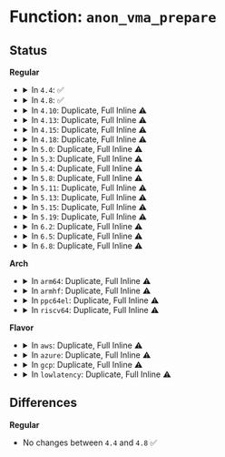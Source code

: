 # Function: <code>anon_vma_prepare</code>

## Status
<b>Regular</b>
<ul>
<li>
<details>
<summary>In <code>4.4</code>: ✅</summary>

```c
int anon_vma_prepare(struct vm_area_struct *vma);
```

**Collision:** Unique Global

**Inline:** No

**Transformation:** False

**Instances:**

```
In mm/rmap.c (ffffffff811cbda0)
Location: mm/rmap.c:169
Inline: False
Direct callers:
  - kernel/events/uprobes.c:uprobe_write_opcode
  - mm/memory.c:handle_mm_fault
  - mm/memory.c:handle_mm_fault
  - mm/mmap.c:expand_downwards
  - mm/hugetlb.c:hugetlb_cow
  - mm/hugetlb.c:hugetlb_fault
  - mm/huge_memory.c:do_huge_pmd_anonymous_page
  - mm/userfaultfd.c:mcopy_atomic
  - mm/userfaultfd.c:mfill_zeropage
```
**Symbols:**

```
ffffffff811cbda0-ffffffff811cbf11: anon_vma_prepare (STB_GLOBAL)
```
</details>
</li>
<li>
<details>
<summary>In <code>4.8</code>: ✅</summary>

```c
int anon_vma_prepare(struct vm_area_struct *vma);
```

**Collision:** Unique Global

**Inline:** No

**Transformation:** False

**Instances:**

```
In mm/rmap.c (ffffffff811e8f70)
Location: mm/rmap.c:170
Inline: False
Direct callers:
  - kernel/events/uprobes.c:uprobe_write_opcode
  - mm/memory.c:handle_mm_fault
  - mm/memory.c:handle_mm_fault
  - mm/memory.c:wp_page_copy
  - mm/mmap.c:expand_downwards
  - mm/hugetlb.c:hugetlb_fault
  - mm/hugetlb.c:hugetlb_cow
  - mm/huge_memory.c:do_huge_pmd_anonymous_page
  - mm/userfaultfd.c:mfill_zeropage
  - mm/userfaultfd.c:mcopy_atomic
```
**Symbols:**

```
ffffffff811e8f70-ffffffff811e90f2: anon_vma_prepare (STB_GLOBAL)
```
</details>
</li>
<li>
<details>
<summary>In <code>4.10</code>: Duplicate, Full Inline ⚠️</summary>

**Collision:** Static Duplication

**Inline:** Full

**Transformation:** False

**Instances:**

```
In kernel/events/uprobes.c (ffffffff811a92e7)
Location: include/linux/rmap.h:146
Inline: True
Inline callers:
  - kernel/events/uprobes.c:uprobe_write_opcode
```
```
In mm/memory.c (ffffffff811eb3dd)
Location: include/linux/rmap.h:146
Inline: True
Inline callers:
  - mm/memory.c:handle_mm_fault
  - mm/memory.c:handle_mm_fault
  - mm/memory.c:wp_page_copy
```
```
In mm/mmap.c (ffffffff811f2b46)
Location: include/linux/rmap.h:146
Inline: True
Inline callers:
  - mm/mmap.c:expand_downwards
```
```
In mm/hugetlb.c (ffffffff8120e35f)
Location: include/linux/rmap.h:146
Inline: True
Inline callers:
  - mm/hugetlb.c:hugetlb_fault
  - mm/hugetlb.c:hugetlb_cow
```
```
In mm/huge_memory.c (ffffffff812267f0)
Location: include/linux/rmap.h:146
Inline: True
Inline callers:
  - mm/huge_memory.c:do_huge_pmd_anonymous_page
```
```
In mm/userfaultfd.c (ffffffff8123fcb6)
Location: include/linux/rmap.h:146
Inline: True
Inline callers:
  - mm/userfaultfd.c:mfill_zeropage
  - mm/userfaultfd.c:mcopy_atomic
```
</details>
</li>
<li>
<details>
<summary>In <code>4.13</code>: Duplicate, Full Inline ⚠️</summary>

**Collision:** Static Duplication

**Inline:** Full

**Transformation:** False

**Instances:**

```
In kernel/events/uprobes.c (ffffffff811b0864)
Location: include/linux/rmap.h:144
Inline: True
Inline callers:
  - kernel/events/uprobes.c:uprobe_write_opcode
```
```
In mm/memory.c (ffffffff811f5df0)
Location: include/linux/rmap.h:144
Inline: True
Inline callers:
  - mm/memory.c:__handle_mm_fault
  - mm/memory.c:__handle_mm_fault
  - mm/memory.c:wp_page_copy
```
```
In mm/mmap.c (ffffffff811fdb05)
Location: include/linux/rmap.h:144
Inline: True
Inline callers:
  - mm/mmap.c:expand_downwards
```
```
In mm/hugetlb.c (ffffffff81218ba5)
Location: include/linux/rmap.h:144
Inline: True
Inline callers:
  - mm/hugetlb.c:hugetlb_no_page
  - mm/hugetlb.c:hugetlb_cow
```
```
In mm/huge_memory.c (ffffffff81232673)
Location: include/linux/rmap.h:144
Inline: True
Inline callers:
  - mm/huge_memory.c:do_huge_pmd_anonymous_page
```
```
In mm/userfaultfd.c (ffffffff8124bbf6)
Location: include/linux/rmap.h:144
Inline: True
Inline callers:
  - mm/userfaultfd.c:mfill_zeropage
  - mm/userfaultfd.c:mcopy_atomic
  - mm/userfaultfd.c:mcopy_atomic
```
</details>
</li>
<li>
<details>
<summary>In <code>4.15</code>: Duplicate, Full Inline ⚠️</summary>

**Collision:** Static Duplication

**Inline:** Full

**Transformation:** False

**Instances:**

```
In kernel/fork.c (ffffffff81089042)
Location: include/linux/rmap.h:148
Inline: True
```
```
In kernel/events/uprobes.c (ffffffff811c436b)
Location: include/linux/rmap.h:148
Inline: True
Inline callers:
  - kernel/events/uprobes.c:uprobe_write_opcode
```
```
In mm/memory.c (ffffffff8120da4c)
Location: include/linux/rmap.h:148
Inline: True
Inline callers:
  - mm/memory.c:handle_pte_fault
  - mm/memory.c:handle_pte_fault
  - mm/memory.c:wp_page_copy
```
```
In mm/mmap.c (ffffffff812160b5)
Location: include/linux/rmap.h:148
Inline: True
Inline callers:
  - mm/mmap.c:expand_downwards
```
```
In mm/hugetlb.c (ffffffff81233b56)
Location: include/linux/rmap.h:148
Inline: True
Inline callers:
  - mm/hugetlb.c:hugetlb_no_page
  - mm/hugetlb.c:hugetlb_cow
```
```
In mm/migrate.c (ffffffff8124a0ad)
Location: include/linux/rmap.h:148
Inline: True
```
```
In mm/huge_memory.c (ffffffff8124fd35)
Location: include/linux/rmap.h:148
Inline: True
Inline callers:
  - mm/huge_memory.c:do_huge_pmd_anonymous_page
```
```
In mm/userfaultfd.c (ffffffff8126bf5f)
Location: include/linux/rmap.h:148
Inline: True
Inline callers:
  - mm/userfaultfd.c:mfill_zeropage
  - mm/userfaultfd.c:mcopy_atomic
  - mm/userfaultfd.c:mcopy_atomic
```
</details>
</li>
<li>
<details>
<summary>In <code>4.18</code>: Duplicate, Full Inline ⚠️</summary>

**Collision:** Static Duplication

**Inline:** Full

**Transformation:** False

**Instances:**

```
In kernel/fork.c (ffffffff8108b990)
Location: include/linux/rmap.h:148
Inline: True
Inline callers:
  - kernel/fork.c:copy_mm
```
```
In kernel/events/uprobes.c (ffffffff811e4879)
Location: include/linux/rmap.h:148
Inline: True
Inline callers:
  - kernel/events/uprobes.c:uprobe_write_opcode
```
```
In mm/memory.c (ffffffff8122e1c7)
Location: include/linux/rmap.h:148
Inline: True
Inline callers:
  - mm/memory.c:handle_pte_fault
  - mm/memory.c:handle_pte_fault
  - mm/memory.c:wp_page_copy
```
```
In mm/mmap.c (ffffffff81236e6d)
Location: include/linux/rmap.h:148
Inline: True
Inline callers:
  - mm/mmap.c:expand_downwards
```
```
In mm/hugetlb.c (ffffffff81256a54)
Location: include/linux/rmap.h:148
Inline: True
Inline callers:
  - mm/hugetlb.c:hugetlb_no_page
  - mm/hugetlb.c:hugetlb_cow
```
```
In mm/migrate.c (ffffffff8126f010)
Location: include/linux/rmap.h:148
Inline: True
```
```
In mm/huge_memory.c (ffffffff812742b1)
Location: include/linux/rmap.h:148
Inline: True
Inline callers:
  - mm/huge_memory.c:do_huge_pmd_anonymous_page
```
```
In mm/userfaultfd.c (ffffffff81290b5b)
Location: include/linux/rmap.h:148
Inline: True
Inline callers:
  - mm/userfaultfd.c:mfill_zeropage
  - mm/userfaultfd.c:mcopy_atomic
  - mm/userfaultfd.c:mcopy_atomic
```
</details>
</li>
<li>
<details>
<summary>In <code>5.0</code>: Duplicate, Full Inline ⚠️</summary>

**Collision:** Static Duplication

**Inline:** Full

**Transformation:** False

**Instances:**

```
In kernel/fork.c (ffffffff81095492)
Location: include/linux/rmap.h:148
Inline: True
```
```
In kernel/events/uprobes.c (ffffffff811f56d5)
Location: include/linux/rmap.h:148
Inline: True
Inline callers:
  - kernel/events/uprobes.c:uprobe_write_opcode
```
```
In mm/memory.c (ffffffff812422d6)
Location: include/linux/rmap.h:148
Inline: True
Inline callers:
  - mm/memory.c:__handle_mm_fault
  - mm/memory.c:__handle_mm_fault
  - mm/memory.c:wp_page_copy
```
```
In mm/mmap.c (ffffffff8124a71d)
Location: include/linux/rmap.h:148
Inline: True
Inline callers:
  - mm/mmap.c:expand_downwards
```
```
In mm/hugetlb.c (ffffffff8126afb4)
Location: include/linux/rmap.h:148
Inline: True
Inline callers:
  - mm/hugetlb.c:hugetlb_no_page
  - mm/hugetlb.c:hugetlb_cow
```
```
In mm/migrate.c (ffffffff812836c0)
Location: include/linux/rmap.h:148
Inline: True
```
```
In mm/huge_memory.c (ffffffff812892df)
Location: include/linux/rmap.h:148
Inline: True
Inline callers:
  - mm/huge_memory.c:do_huge_pmd_anonymous_page
```
```
In mm/userfaultfd.c (ffffffff812a5b8a)
Location: include/linux/rmap.h:148
Inline: True
Inline callers:
  - mm/userfaultfd.c:mfill_zeropage
  - mm/userfaultfd.c:mcopy_atomic
  - mm/userfaultfd.c:mcopy_atomic
```
</details>
</li>
<li>
<details>
<summary>In <code>5.3</code>: Duplicate, Full Inline ⚠️</summary>

**Collision:** Static Duplication

**Inline:** Full

**Transformation:** False

**Instances:**

```
In kernel/fork.c (ffffffff810977be)
Location: include/linux/rmap.h:148
Inline: True
Inline callers:
  - kernel/fork.c:dup_mmap
```
```
In kernel/events/uprobes.c (ffffffff8120d453)
Location: include/linux/rmap.h:148
Inline: True
Inline callers:
  - kernel/events/uprobes.c:uprobe_write_opcode
```
```
In mm/memory.c (ffffffff81253aa7)
Location: include/linux/rmap.h:148
Inline: True
Inline callers:
  - mm/memory.c:do_fault
  - mm/memory.c:do_anonymous_page
  - mm/memory.c:wp_page_copy
```
```
In mm/mmap.c (ffffffff8125ca86)
Location: include/linux/rmap.h:148
Inline: True
Inline callers:
  - mm/mmap.c:expand_downwards
```
```
In mm/hugetlb.c (ffffffff812862ac)
Location: include/linux/rmap.h:148
Inline: True
Inline callers:
  - mm/hugetlb.c:hugetlb_no_page
  - mm/hugetlb.c:hugetlb_cow
```
```
In mm/huge_memory.c (ffffffff812a3e83)
Location: include/linux/rmap.h:148
Inline: True
Inline callers:
  - mm/huge_memory.c:do_huge_pmd_anonymous_page
```
```
In mm/userfaultfd.c (ffffffff812c1270)
Location: include/linux/rmap.h:148
Inline: True
Inline callers:
  - mm/userfaultfd.c:mfill_zeropage
  - mm/userfaultfd.c:mcopy_atomic
  - mm/userfaultfd.c:mcopy_atomic
```
</details>
</li>
<li>
<details>
<summary>In <code>5.4</code>: Duplicate, Full Inline ⚠️</summary>

**Collision:** Static Duplication

**Inline:** Full

**Transformation:** False

**Instances:**

```
In kernel/fork.c (ffffffff8109de7e)
Location: include/linux/rmap.h:148
Inline: True
Inline callers:
  - kernel/fork.c:dup_mmap
```
```
In kernel/events/uprobes.c (ffffffff8121a8e3)
Location: include/linux/rmap.h:148
Inline: True
Inline callers:
  - kernel/events/uprobes.c:uprobe_write_opcode
```
```
In mm/memory.c (ffffffff81262007)
Location: include/linux/rmap.h:148
Inline: True
Inline callers:
  - mm/memory.c:do_fault
  - mm/memory.c:do_anonymous_page
  - mm/memory.c:wp_page_copy
```
```
In mm/mmap.c (ffffffff8126b1e6)
Location: include/linux/rmap.h:148
Inline: True
Inline callers:
  - mm/mmap.c:expand_downwards
```
```
In mm/hugetlb.c (ffffffff81295e8c)
Location: include/linux/rmap.h:148
Inline: True
Inline callers:
  - mm/hugetlb.c:hugetlb_no_page
  - mm/hugetlb.c:hugetlb_cow
```
```
In mm/migrate.c (ffffffff812af142)
Location: include/linux/rmap.h:148
Inline: True
```
```
In mm/huge_memory.c (ffffffff812b5383)
Location: include/linux/rmap.h:148
Inline: True
Inline callers:
  - mm/huge_memory.c:do_huge_pmd_anonymous_page
```
```
In mm/userfaultfd.c (ffffffff812d31c0)
Location: include/linux/rmap.h:148
Inline: True
Inline callers:
  - mm/userfaultfd.c:mfill_zeropage
  - mm/userfaultfd.c:mcopy_atomic
  - mm/userfaultfd.c:mcopy_atomic
```
</details>
</li>
<li>
<details>
<summary>In <code>5.8</code>: Duplicate, Full Inline ⚠️</summary>

**Collision:** Static Duplication

**Inline:** Full

**Transformation:** False

**Instances:**

```
In kernel/events/uprobes.c (ffffffff812472da)
Location: include/linux/rmap.h:148
Inline: True
Inline callers:
  - kernel/events/uprobes.c:uprobe_write_opcode
```
```
In mm/memory.c (ffffffff81291e01)
Location: include/linux/rmap.h:148
Inline: True
Inline callers:
  - mm/memory.c:do_cow_fault
  - mm/memory.c:do_anonymous_page
  - mm/memory.c:wp_page_copy
```
```
In mm/mmap.c (ffffffff8129a8e6)
Location: include/linux/rmap.h:148
Inline: True
Inline callers:
  - mm/mmap.c:expand_downwards
```
```
In mm/hugetlb.c (ffffffff812c9396)
Location: include/linux/rmap.h:148
Inline: True
Inline callers:
  - mm/hugetlb.c:hugetlb_no_page
  - mm/hugetlb.c:hugetlb_cow
```
```
In mm/migrate.c (ffffffff812e51cf)
Location: include/linux/rmap.h:148
Inline: True
```
```
In mm/huge_memory.c (ffffffff812ea817)
Location: include/linux/rmap.h:148
Inline: True
Inline callers:
  - mm/huge_memory.c:do_huge_pmd_anonymous_page
```
```
In mm/userfaultfd.c (ffffffff81308ead)
Location: include/linux/rmap.h:148
Inline: True
Inline callers:
  - mm/userfaultfd.c:mfill_zeropage
  - mm/userfaultfd.c:mcopy_atomic
  - mm/userfaultfd.c:mcopy_atomic
```
</details>
</li>
<li>
<details>
<summary>In <code>5.11</code>: Duplicate, Full Inline ⚠️</summary>

**Collision:** Static Duplication

**Inline:** Full

**Transformation:** False

**Instances:**

```
In kernel/events/uprobes.c (ffffffff81251956)
Location: include/linux/rmap.h:147
Inline: True
Inline callers:
  - kernel/events/uprobes.c:uprobe_write_opcode
```
```
In mm/memory.c (ffffffff8129c6c1)
Location: include/linux/rmap.h:147
Inline: True
Inline callers:
  - mm/memory.c:do_cow_fault
  - mm/memory.c:do_anonymous_page
  - mm/memory.c:wp_page_copy
```
```
In mm/mmap.c (ffffffff812a5ab6)
Location: include/linux/rmap.h:147
Inline: True
Inline callers:
  - mm/mmap.c:expand_downwards
```
```
In mm/hugetlb.c (ffffffff812d4fb5)
Location: include/linux/rmap.h:147
Inline: True
Inline callers:
  - mm/hugetlb.c:hugetlb_no_page
  - mm/hugetlb.c:hugetlb_cow
```
```
In mm/migrate.c (ffffffff812f0592)
Location: include/linux/rmap.h:147
Inline: True
```
```
In mm/huge_memory.c (ffffffff812f5c77)
Location: include/linux/rmap.h:147
Inline: True
Inline callers:
  - mm/huge_memory.c:do_huge_pmd_anonymous_page
```
```
In mm/userfaultfd.c (ffffffff81314d37)
Location: include/linux/rmap.h:147
Inline: True
Inline callers:
  - mm/userfaultfd.c:mfill_zeropage
  - mm/userfaultfd.c:mcopy_atomic
  - mm/userfaultfd.c:mcopy_atomic
```
</details>
</li>
<li>
<details>
<summary>In <code>5.13</code>: Duplicate, Full Inline ⚠️</summary>

**Collision:** Static Duplication

**Inline:** Full

**Transformation:** False

**Instances:**

```
In kernel/events/uprobes.c (ffffffff81255788)
Location: include/linux/rmap.h:148
Inline: True
Inline callers:
  - kernel/events/uprobes.c:uprobe_write_opcode
```
```
In mm/memory.c (ffffffff812a1f41)
Location: include/linux/rmap.h:148
Inline: True
Inline callers:
  - mm/memory.c:do_fault
  - mm/memory.c:do_anonymous_page
  - mm/memory.c:wp_page_copy
```
```
In mm/mmap.c (ffffffff812ac1f6)
Location: include/linux/rmap.h:148
Inline: True
Inline callers:
  - mm/mmap.c:expand_downwards
```
```
In mm/hugetlb.c (ffffffff812dbd6d)
Location: include/linux/rmap.h:148
Inline: True
Inline callers:
  - mm/hugetlb.c:hugetlb_no_page
  - mm/hugetlb.c:hugetlb_cow
```
```
In mm/migrate.c (ffffffff812f68a9)
Location: include/linux/rmap.h:148
Inline: True
```
```
In mm/huge_memory.c (ffffffff812fc0e3)
Location: include/linux/rmap.h:148
Inline: True
Inline callers:
  - mm/huge_memory.c:do_huge_pmd_anonymous_page
```
```
In mm/userfaultfd.c (ffffffff8131b3ce)
Location: include/linux/rmap.h:148
Inline: True
Inline callers:
  - mm/userfaultfd.c:mcopy_continue
  - mm/userfaultfd.c:mfill_zeropage
  - mm/userfaultfd.c:mcopy_atomic
  - mm/userfaultfd.c:mcopy_atomic
```
</details>
</li>
<li>
<details>
<summary>In <code>5.15</code>: Duplicate, Full Inline ⚠️</summary>

**Collision:** Static Duplication

**Inline:** Full

**Transformation:** False

**Instances:**

```
In kernel/events/uprobes.c (ffffffff81291438)
Location: include/linux/rmap.h:144
Inline: True
Inline callers:
  - kernel/events/uprobes.c:uprobe_write_opcode
```
```
In mm/memory.c (ffffffff812e2e7d)
Location: include/linux/rmap.h:144
Inline: True
Inline callers:
  - mm/memory.c:do_fault
  - mm/memory.c:do_anonymous_page
  - mm/memory.c:wp_page_copy
```
```
In mm/mmap.c (ffffffff812ed946)
Location: include/linux/rmap.h:144
Inline: True
Inline callers:
  - mm/mmap.c:expand_downwards
```
```
In mm/hugetlb.c (ffffffff81322f8c)
Location: include/linux/rmap.h:144
Inline: True
Inline callers:
  - mm/hugetlb.c:hugetlb_no_page
  - mm/hugetlb.c:hugetlb_cow
```
```
In mm/migrate.c (ffffffff81340ef3)
Location: include/linux/rmap.h:144
Inline: True
```
```
In mm/huge_memory.c (ffffffff81345f37)
Location: include/linux/rmap.h:144
Inline: True
Inline callers:
  - mm/huge_memory.c:do_huge_pmd_anonymous_page
```
```
In mm/userfaultfd.c (ffffffff813686be)
Location: include/linux/rmap.h:144
Inline: True
Inline callers:
  - mm/userfaultfd.c:mcopy_continue
  - mm/userfaultfd.c:mcopy_continue
  - mm/userfaultfd.c:mfill_zeropage
  - mm/userfaultfd.c:mcopy_atomic
  - mm/userfaultfd.c:mcopy_atomic
```
</details>
</li>
<li>
<details>
<summary>In <code>5.19</code>: Duplicate, Full Inline ⚠️</summary>

**Collision:** Static Duplication

**Inline:** Full

**Transformation:** False

**Instances:**

```
In kernel/events/uprobes.c (ffffffff812e6a27)
Location: include/linux/rmap.h:154
Inline: True
Inline callers:
  - kernel/events/uprobes.c:uprobe_write_opcode
```
```
In mm/memory.c (ffffffff813437ad)
Location: include/linux/rmap.h:154
Inline: True
Inline callers:
  - mm/memory.c:do_fault
  - mm/memory.c:do_anonymous_page
  - mm/memory.c:wp_page_copy
```
```
In mm/mmap.c (ffffffff81350cea)
Location: include/linux/rmap.h:154
Inline: True
Inline callers:
  - mm/mmap.c:expand_downwards
```
```
In mm/hugetlb.c (ffffffff8139080f)
Location: include/linux/rmap.h:154
Inline: True
Inline callers:
  - mm/hugetlb.c:hugetlb_no_page
  - mm/hugetlb.c:hugetlb_wp
```
```
In mm/migrate_device.c (ffffffff813b7dc5)
Location: include/linux/rmap.h:154
Inline: True
```
```
In mm/huge_memory.c (ffffffff813bc167)
Location: include/linux/rmap.h:154
Inline: True
Inline callers:
  - mm/huge_memory.c:do_huge_pmd_anonymous_page
```
```
In mm/userfaultfd.c (ffffffff813e5edd)
Location: include/linux/rmap.h:154
Inline: True
Inline callers:
  - mm/userfaultfd.c:mcopy_continue
  - mm/userfaultfd.c:mcopy_continue
  - mm/userfaultfd.c:mfill_zeropage
  - mm/userfaultfd.c:mcopy_atomic
  - mm/userfaultfd.c:mcopy_atomic
```
</details>
</li>
<li>
<details>
<summary>In <code>6.2</code>: Duplicate, Full Inline ⚠️</summary>

**Collision:** Static Duplication

**Inline:** Full

**Transformation:** False

**Instances:**

```
In kernel/events/uprobes.c (ffffffff81350517)
Location: include/linux/rmap.h:154
Inline: True
Inline callers:
  - kernel/events/uprobes.c:uprobe_write_opcode
```
```
In mm/memory.c (ffffffff813bb83a)
Location: include/linux/rmap.h:154
Inline: True
Inline callers:
  - mm/memory.c:do_fault
  - mm/memory.c:do_anonymous_page
  - mm/memory.c:wp_page_copy
```
```
In mm/mmap.c (ffffffff813cb1b3)
Location: include/linux/rmap.h:154
Inline: True
Inline callers:
  - mm/mmap.c:expand_downwards
```
```
In mm/hugetlb.c (ffffffff8141101f)
Location: include/linux/rmap.h:154
Inline: True
Inline callers:
  - mm/hugetlb.c:hugetlb_no_page
  - mm/hugetlb.c:hugetlb_wp
```
```
In mm/migrate_device.c (ffffffff81439a9f)
Location: include/linux/rmap.h:154
Inline: True
```
```
In mm/huge_memory.c (ffffffff8143e721)
Location: include/linux/rmap.h:154
Inline: True
Inline callers:
  - mm/huge_memory.c:do_huge_pmd_anonymous_page
```
```
In mm/userfaultfd.c (ffffffff8146d97e)
Location: include/linux/rmap.h:154
Inline: True
Inline callers:
  - mm/userfaultfd.c:mcopy_continue
  - mm/userfaultfd.c:mcopy_continue
  - mm/userfaultfd.c:mfill_zeropage
  - mm/userfaultfd.c:mcopy_atomic
  - mm/userfaultfd.c:mcopy_atomic
```
</details>
</li>
<li>
<details>
<summary>In <code>6.5</code>: Duplicate, Full Inline ⚠️</summary>

**Collision:** Static Duplication

**Inline:** Full

**Transformation:** False

**Instances:**

```
In kernel/events/uprobes.c (ffffffff81381743)
Location: include/linux/rmap.h:154
Inline: True
Inline callers:
  - kernel/events/uprobes.c:uprobe_write_opcode
```
```
In mm/memory.c (ffffffff813f0271)
Location: include/linux/rmap.h:154
Inline: True
Inline callers:
  - mm/memory.c:do_cow_fault
  - mm/memory.c:do_anonymous_page
  - mm/memory.c:wp_page_copy
```
```
In mm/mmap.c (ffffffff813ff89e)
Location: include/linux/rmap.h:154
Inline: True
Inline callers:
  - mm/mmap.c:expand_downwards
```
```
In mm/hugetlb.c (ffffffff81444591)
Location: include/linux/rmap.h:154
Inline: True
Inline callers:
  - mm/hugetlb.c:hugetlb_no_page
  - mm/hugetlb.c:hugetlb_wp
```
```
In mm/migrate_device.c (ffffffff8146e7cd)
Location: include/linux/rmap.h:154
Inline: True
```
```
In mm/huge_memory.c (ffffffff81473f04)
Location: include/linux/rmap.h:154
Inline: True
Inline callers:
  - mm/huge_memory.c:do_huge_pmd_anonymous_page
```
```
In mm/userfaultfd.c (ffffffff814a23d7)
Location: include/linux/rmap.h:154
Inline: True
Inline callers:
  - mm/userfaultfd.c:mfill_atomic_continue
  - mm/userfaultfd.c:mfill_atomic_continue
  - mm/userfaultfd.c:mfill_atomic_zeropage
  - mm/userfaultfd.c:mfill_atomic_copy
  - mm/userfaultfd.c:mfill_atomic_copy
```
</details>
</li>
<li>
<details>
<summary>In <code>6.8</code>: Duplicate, Full Inline ⚠️</summary>

**Collision:** Static Duplication

**Inline:** Full

**Transformation:** False

**Instances:**

```
In kernel/events/uprobes.c (ffffffff813aaad0)
Location: include/linux/rmap.h:159
Inline: True
Inline callers:
  - kernel/events/uprobes.c:uprobe_write_opcode
```
```
In mm/memory.c (ffffffff8141fa99)
Location: include/linux/rmap.h:159
Inline: True
Inline callers:
  - mm/memory.c:do_anonymous_page
```
```
In mm/mmap.c (ffffffff8142be14)
Location: include/linux/rmap.h:159
Inline: True
Inline callers:
  - mm/mmap.c:expand_downwards
```
```
In mm/hugetlb.c (ffffffff8147e665)
Location: include/linux/rmap.h:159
Inline: True
Inline callers:
  - mm/hugetlb.c:hugetlb_no_page
  - mm/hugetlb.c:hugetlb_wp
```
```
In mm/migrate_device.c (ffffffff8149d23a)
Location: include/linux/rmap.h:159
Inline: True
Inline callers:
  - mm/migrate_device.c:migrate_vma_insert_page
```
```
In mm/huge_memory.c (ffffffff814a3404)
Location: include/linux/rmap.h:159
Inline: True
Inline callers:
  - mm/huge_memory.c:do_huge_pmd_anonymous_page
```
```
In mm/userfaultfd.c (ffffffff814d31b2)
Location: include/linux/rmap.h:159
Inline: True
Inline callers:
  - mm/userfaultfd.c:move_pages
  - mm/userfaultfd.c:mfill_atomic_poison
  - mm/userfaultfd.c:mfill_atomic_poison
  - mm/userfaultfd.c:mfill_atomic_continue
  - mm/userfaultfd.c:mfill_atomic_continue
  - mm/userfaultfd.c:mfill_atomic_zeropage
  - mm/userfaultfd.c:mfill_atomic_copy
  - mm/userfaultfd.c:mfill_atomic_copy
```
</details>
</li>
</ul>
<b>Arch</b>
<ul>
<li>
<details>
<summary>In <code>arm64</code>: Duplicate, Full Inline ⚠️</summary>

**Collision:** Static Duplication

**Inline:** Full

**Transformation:** False

**Instances:**

```
In kernel/fork.c (ffff8000100f2b00)
Location: include/linux/rmap.h:148
Inline: True
Inline callers:
  - kernel/fork.c:dup_mmap
```
```
In kernel/events/uprobes.c (ffff8000102a5ca4)
Location: include/linux/rmap.h:148
Inline: True
Inline callers:
  - kernel/events/uprobes.c:uprobe_write_opcode
```
```
In mm/memory.c (ffff8000102f92c0)
Location: include/linux/rmap.h:148
Inline: True
Inline callers:
  - mm/memory.c:do_fault
  - mm/memory.c:do_anonymous_page
  - mm/memory.c:wp_page_copy
```
```
In mm/mmap.c (ffff800010302920)
Location: include/linux/rmap.h:148
Inline: True
Inline callers:
  - mm/mmap.c:expand_downwards
```
```
In mm/hugetlb.c (ffff800010334b0c)
Location: include/linux/rmap.h:148
Inline: True
Inline callers:
  - mm/hugetlb.c:hugetlb_no_page
  - mm/hugetlb.c:hugetlb_cow
```
```
In mm/huge_memory.c (ffff8000103568ac)
Location: include/linux/rmap.h:148
Inline: True
Inline callers:
  - mm/huge_memory.c:do_huge_pmd_anonymous_page
```
```
In mm/userfaultfd.c (ffff800010378bac)
Location: include/linux/rmap.h:148
Inline: True
Inline callers:
  - mm/userfaultfd.c:mfill_zeropage
  - mm/userfaultfd.c:mcopy_atomic
  - mm/userfaultfd.c:mcopy_atomic
```
</details>
</li>
<li>
<details>
<summary>In <code>armhf</code>: Duplicate, Full Inline ⚠️</summary>

**Collision:** Static Duplication

**Inline:** Full

**Transformation:** False

**Instances:**

```
In kernel/fork.c (c0351348)
Location: include/linux/rmap.h:148
Inline: True
Inline callers:
  - kernel/fork.c:dup_mmap
```
```
In kernel/events/uprobes.c (c04d5070)
Location: include/linux/rmap.h:148
Inline: True
Inline callers:
  - kernel/events/uprobes.c:uprobe_write_opcode
```
```
In mm/memory.c (c051b6fc)
Location: include/linux/rmap.h:148
Inline: True
Inline callers:
  - mm/memory.c:do_fault
  - mm/memory.c:do_anonymous_page
  - mm/memory.c:wp_page_copy
```
```
In mm/mmap.c (c0520fe0)
Location: include/linux/rmap.h:148
Inline: True
Inline callers:
  - mm/mmap.c:expand_downwards
```
```
In mm/userfaultfd.c (c056419c)
Location: include/linux/rmap.h:148
Inline: True
Inline callers:
  - mm/userfaultfd.c:mfill_zeropage
  - mm/userfaultfd.c:mcopy_atomic
```
</details>
</li>
<li>
<details>
<summary>In <code>ppc64el</code>: Duplicate, Full Inline ⚠️</summary>

**Collision:** Static Duplication

**Inline:** Full

**Transformation:** False

**Instances:**

```
In kernel/fork.c (c000000000138698)
Location: include/linux/rmap.h:148
Inline: True
Inline callers:
  - kernel/fork.c:dup_mmap
```
```
In kernel/events/uprobes.c (c000000000358ce0)
Location: include/linux/rmap.h:148
Inline: True
Inline callers:
  - kernel/events/uprobes.c:uprobe_write_opcode
```
```
In mm/memory.c (c0000000003c2e9c)
Location: include/linux/rmap.h:148
Inline: True
Inline callers:
  - mm/memory.c:do_fault
  - mm/memory.c:do_anonymous_page
  - mm/memory.c:wp_page_copy
```
```
In mm/mmap.c (c0000000003cefb4)
Location: include/linux/rmap.h:148
Inline: True
Inline callers:
  - mm/mmap.c:expand_downwards
```
```
In mm/hugetlb.c (c00000000040dfe8)
Location: include/linux/rmap.h:148
Inline: True
Inline callers:
  - mm/hugetlb.c:hugetlb_no_page
  - mm/hugetlb.c:hugetlb_cow
```
```
In mm/migrate.c (c00000000043294c)
Location: include/linux/rmap.h:148
Inline: True
```
```
In mm/huge_memory.c (c00000000043dc34)
Location: include/linux/rmap.h:148
Inline: True
Inline callers:
  - mm/huge_memory.c:do_huge_pmd_anonymous_page
```
```
In mm/userfaultfd.c (c00000000046bd78)
Location: include/linux/rmap.h:148
Inline: True
Inline callers:
  - mm/userfaultfd.c:mfill_zeropage
  - mm/userfaultfd.c:mcopy_atomic
  - mm/userfaultfd.c:mcopy_atomic
```
</details>
</li>
<li>
<details>
<summary>In <code>riscv64</code>: Duplicate, Full Inline ⚠️</summary>

**Collision:** Static Duplication

**Inline:** Full

**Transformation:** False

**Instances:**

```
In kernel/fork.c (ffffffe0000bf6be)
Location: include/linux/rmap.h:148
Inline: True
Inline callers:
  - kernel/fork.c:dup_mmap
```
```
In mm/memory.c (ffffffe0002092b8)
Location: include/linux/rmap.h:148
Inline: True
Inline callers:
  - mm/memory.c:do_fault
  - mm/memory.c:do_anonymous_page
  - mm/memory.c:wp_page_copy
```
```
In mm/mmap.c (ffffffe00020f762)
Location: include/linux/rmap.h:148
Inline: True
Inline callers:
  - mm/mmap.c:expand_downwards
```
```
In mm/hugetlb.c (ffffffe000230ada)
Location: include/linux/rmap.h:148
Inline: True
Inline callers:
  - mm/hugetlb.c:hugetlb_no_page
  - mm/hugetlb.c:hugetlb_cow
```
```
In mm/userfaultfd.c (ffffffe0002505f8)
Location: include/linux/rmap.h:148
Inline: True
Inline callers:
  - mm/userfaultfd.c:mfill_zeropage
  - mm/userfaultfd.c:mcopy_atomic
  - mm/userfaultfd.c:mcopy_atomic
```
</details>
</li>
</ul>
<b>Flavor</b>
<ul>
<li>
<details>
<summary>In <code>aws</code>: Duplicate, Full Inline ⚠️</summary>

**Collision:** Static Duplication

**Inline:** Full

**Transformation:** False

**Instances:**

```
In kernel/fork.c (ffffffff8109779e)
Location: include/linux/rmap.h:148
Inline: True
Inline callers:
  - kernel/fork.c:dup_mmap
```
```
In kernel/events/uprobes.c (ffffffff81212f33)
Location: include/linux/rmap.h:148
Inline: True
Inline callers:
  - kernel/events/uprobes.c:uprobe_write_opcode
```
```
In mm/memory.c (ffffffff8125a657)
Location: include/linux/rmap.h:148
Inline: True
Inline callers:
  - mm/memory.c:do_fault
  - mm/memory.c:do_anonymous_page
  - mm/memory.c:wp_page_copy
```
```
In mm/mmap.c (ffffffff81263836)
Location: include/linux/rmap.h:148
Inline: True
Inline callers:
  - mm/mmap.c:expand_downwards
```
```
In mm/hugetlb.c (ffffffff8128e46c)
Location: include/linux/rmap.h:148
Inline: True
Inline callers:
  - mm/hugetlb.c:hugetlb_no_page
  - mm/hugetlb.c:hugetlb_cow
```
```
In mm/migrate.c (ffffffff812a7722)
Location: include/linux/rmap.h:148
Inline: True
```
```
In mm/huge_memory.c (ffffffff812ad963)
Location: include/linux/rmap.h:148
Inline: True
Inline callers:
  - mm/huge_memory.c:do_huge_pmd_anonymous_page
```
```
In mm/userfaultfd.c (ffffffff812cb7a0)
Location: include/linux/rmap.h:148
Inline: True
Inline callers:
  - mm/userfaultfd.c:mfill_zeropage
  - mm/userfaultfd.c:mcopy_atomic
  - mm/userfaultfd.c:mcopy_atomic
```
</details>
</li>
<li>
<details>
<summary>In <code>azure</code>: Duplicate, Full Inline ⚠️</summary>

**Collision:** Static Duplication

**Inline:** Full

**Transformation:** False

**Instances:**

```
In kernel/fork.c (ffffffff8108621e)
Location: include/linux/rmap.h:148
Inline: True
Inline callers:
  - kernel/fork.c:dup_mmap
```
```
In kernel/events/uprobes.c (ffffffff81205ca3)
Location: include/linux/rmap.h:148
Inline: True
Inline callers:
  - kernel/events/uprobes.c:uprobe_write_opcode
```
```
In mm/memory.c (ffffffff8124ca77)
Location: include/linux/rmap.h:148
Inline: True
Inline callers:
  - mm/memory.c:do_fault
  - mm/memory.c:do_anonymous_page
  - mm/memory.c:wp_page_copy
```
```
In mm/mmap.c (ffffffff81255c56)
Location: include/linux/rmap.h:148
Inline: True
Inline callers:
  - mm/mmap.c:expand_downwards
```
```
In mm/hugetlb.c (ffffffff812801f0)
Location: include/linux/rmap.h:148
Inline: True
Inline callers:
  - mm/hugetlb.c:hugetlb_no_page
  - mm/hugetlb.c:hugetlb_cow
```
```
In mm/migrate.c (ffffffff81299142)
Location: include/linux/rmap.h:148
Inline: True
```
```
In mm/huge_memory.c (ffffffff8129efe3)
Location: include/linux/rmap.h:148
Inline: True
Inline callers:
  - mm/huge_memory.c:do_huge_pmd_anonymous_page
```
```
In mm/userfaultfd.c (ffffffff812bc604)
Location: include/linux/rmap.h:148
Inline: True
Inline callers:
  - mm/userfaultfd.c:mfill_zeropage
  - mm/userfaultfd.c:mcopy_atomic
  - mm/userfaultfd.c:mcopy_atomic
```
</details>
</li>
<li>
<details>
<summary>In <code>gcp</code>: Duplicate, Full Inline ⚠️</summary>

**Collision:** Static Duplication

**Inline:** Full

**Transformation:** False

**Instances:**

```
In kernel/fork.c (ffffffff8109774e)
Location: include/linux/rmap.h:148
Inline: True
Inline callers:
  - kernel/fork.c:dup_mmap
```
```
In kernel/events/uprobes.c (ffffffff81210cd3)
Location: include/linux/rmap.h:148
Inline: True
Inline callers:
  - kernel/events/uprobes.c:uprobe_write_opcode
```
```
In mm/memory.c (ffffffff812583f7)
Location: include/linux/rmap.h:148
Inline: True
Inline callers:
  - mm/memory.c:do_fault
  - mm/memory.c:do_anonymous_page
  - mm/memory.c:wp_page_copy
```
```
In mm/mmap.c (ffffffff812615d6)
Location: include/linux/rmap.h:148
Inline: True
Inline callers:
  - mm/mmap.c:expand_downwards
```
```
In mm/hugetlb.c (ffffffff8128c27c)
Location: include/linux/rmap.h:148
Inline: True
Inline callers:
  - mm/hugetlb.c:hugetlb_no_page
  - mm/hugetlb.c:hugetlb_cow
```
```
In mm/migrate.c (ffffffff812a5532)
Location: include/linux/rmap.h:148
Inline: True
```
```
In mm/huge_memory.c (ffffffff812ab773)
Location: include/linux/rmap.h:148
Inline: True
Inline callers:
  - mm/huge_memory.c:do_huge_pmd_anonymous_page
```
```
In mm/userfaultfd.c (ffffffff812c95b0)
Location: include/linux/rmap.h:148
Inline: True
Inline callers:
  - mm/userfaultfd.c:mfill_zeropage
  - mm/userfaultfd.c:mcopy_atomic
  - mm/userfaultfd.c:mcopy_atomic
```
</details>
</li>
<li>
<details>
<summary>In <code>lowlatency</code>: Duplicate, Full Inline ⚠️</summary>

**Collision:** Static Duplication

**Inline:** Full

**Transformation:** False

**Instances:**

```
In kernel/fork.c (ffffffff8109f34e)
Location: include/linux/rmap.h:148
Inline: True
Inline callers:
  - kernel/fork.c:dup_mmap
```
```
In kernel/events/uprobes.c (ffffffff8121fbeb)
Location: include/linux/rmap.h:148
Inline: True
Inline callers:
  - kernel/events/uprobes.c:uprobe_write_opcode
```
```
In mm/memory.c (ffffffff81267dd7)
Location: include/linux/rmap.h:148
Inline: True
Inline callers:
  - mm/memory.c:do_fault
  - mm/memory.c:do_anonymous_page
  - mm/memory.c:wp_page_copy
```
```
In mm/mmap.c (ffffffff81270fa6)
Location: include/linux/rmap.h:148
Inline: True
Inline callers:
  - mm/mmap.c:expand_downwards
```
```
In mm/hugetlb.c (ffffffff8129c061)
Location: include/linux/rmap.h:148
Inline: True
Inline callers:
  - mm/hugetlb.c:hugetlb_no_page
  - mm/hugetlb.c:hugetlb_cow
```
```
In mm/migrate.c (ffffffff812b4c62)
Location: include/linux/rmap.h:148
Inline: True
```
```
In mm/huge_memory.c (ffffffff812bbae3)
Location: include/linux/rmap.h:148
Inline: True
Inline callers:
  - mm/huge_memory.c:do_huge_pmd_anonymous_page
```
```
In mm/userfaultfd.c (ffffffff812da297)
Location: include/linux/rmap.h:148
Inline: True
Inline callers:
  - mm/userfaultfd.c:mfill_zeropage
  - mm/userfaultfd.c:mcopy_atomic
  - mm/userfaultfd.c:mcopy_atomic
```
</details>
</li>
</ul>

## Differences
<b>Regular</b>
<ul>
<li>
No changes between <code>4.4</code> and <code>4.8</code> ✅
</li>
</ul>
